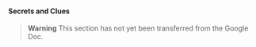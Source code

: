 #### Secrets and Clues

> **Warning**
> This section has not yet been transferred from the Google Doc.
